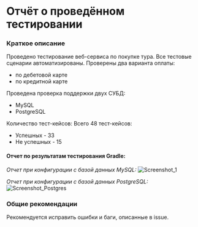 # Отчёт о проведённом тестировании
### Краткое описание
Проведено тестирование веб-сервиса по покупке тура. Все тестовые сценарии автоматизированы. Проверены два варианта оплаты:
- по дебетовой карте
- по кредитной карте

Проведена проверка поддержки двух СУБД:
- MySQL
- PostgreSQL

Количество тест-кейсов:
Всего 48 тест-кейсов:
- Успешных - 33
- Не успешных - 15

#### Отчет по результатам тестирования Gradle:

*Отчет при конфигурации с базой данных MySQL:*
![Screenshot_1](https://user-images.githubusercontent.com/103646573/196031489-00ac8e5a-9c6b-40c9-bc5b-488bd164438c.jpg)

*Отчет при конфигурации с базой данных PostgreSQL:*
![Screenshot_Postgres](https://user-images.githubusercontent.com/103646573/196031497-d66bd978-4aaf-4239-93e1-142829faf9c9.jpg)


### Общие рекомендации

Рекомендуется исправить ошибки и баги, описанные в issue.
